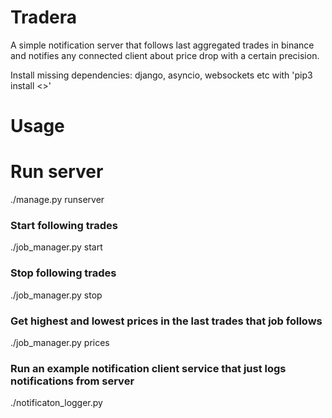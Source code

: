 # Tradera
A simple notification server that follows last aggregated trades in binance and notifies any connected client about price drop with a certain precision.

Install missing dependencies: django, asyncio, websockets etc with 'pip3 install <>'

# Usage
# Run server
./manage.py runserver

### Start following trades
./job_manager.py start

### Stop following trades
./job_manager.py stop

### Get highest and lowest prices in the last trades that job follows
./job_manager.py prices

### Run an example notification client service that just logs notifications from server
./notificaton_logger.py
